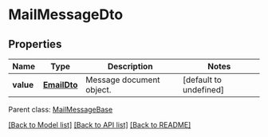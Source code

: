 # MailMessageDto

## Properties
Name | Type | Description | Notes
------------ | ------------- | ------------- | -------------
**value** | [**EmailDto**](EmailDto.md) | Message document object.              | [default to undefined]

 Parent class: [MailMessageBase](MailMessageBase.md)

[[Back to Model list]](README.md#documentation-for-models) [[Back to API list]](README.md#documentation-for-api-endpoints) [[Back to README]](README.md)

